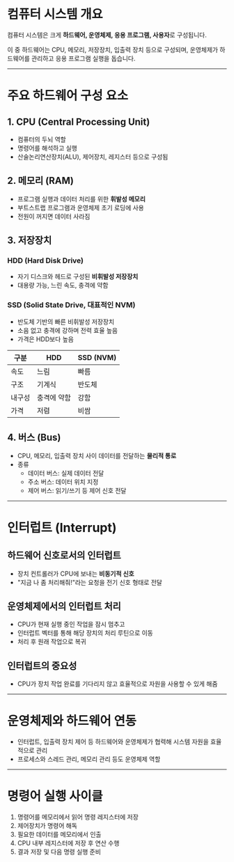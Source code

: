 # 컴퓨터 시스템 개요

컴퓨터 시스템은 크게 **하드웨어, 운영체제, 응용 프로그램, 사용자**로 구성됩니다.

이 중 하드웨어는 CPU, 메모리, 저장장치, 입출력 장치 등으로 구성되며, 운영체제가 하드웨어를 관리하고 응용 프로그램 실행을 돕습니다.

---

# 주요 하드웨어 구성 요소

## 1. CPU (Central Processing Unit)

- 컴퓨터의 두뇌 역할
- 명령어를 해석하고 실행
- 산술논리연산장치(ALU), 제어장치, 레지스터 등으로 구성됨

## 2. 메모리 (RAM)

- 프로그램 실행과 데이터 처리를 위한 **휘발성 메모리**
- 부트스트랩 프로그램과 운영체제 초기 로딩에 사용
- 전원이 꺼지면 데이터 사라짐

## 3. 저장장치

### HDD (Hard Disk Drive)

- 자기 디스크와 헤드로 구성된 **비휘발성 저장장치**
- 대용량 가능, 느린 속도, 충격에 약함

### SSD (Solid State Drive, 대표적인 NVM)

- 반도체 기반의 빠른 비휘발성 저장장치
- 소음 없고 충격에 강하며 전력 효율 높음
- 가격은 HDD보다 높음

| 구분 | HDD | SSD (NVM) |
| --- | --- | --- |
| 속도 | 느림 | 빠름 |
| 구조 | 기계식 | 반도체 |
| 내구성 | 충격에 약함 | 강함 |
| 가격 | 저렴 | 비쌈 |

## 4. 버스 (Bus)

- CPU, 메모리, 입출력 장치 사이 데이터를 전달하는 **물리적 통로**
- 종류
    - 데이터 버스: 실제 데이터 전달
    - 주소 버스: 데이터 위치 지정
    - 제어 버스: 읽기/쓰기 등 제어 신호 전달

---

# 인터럽트 (Interrupt)

## 하드웨어 신호로서의 인터럽트

- 장치 컨트롤러가 CPU에 보내는 **비동기적 신호**
- "지금 나 좀 처리해줘!"라는 요청을 전기 신호 형태로 전달

## 운영체제에서의 인터럽트 처리

- CPU가 현재 실행 중인 작업을 잠시 멈추고
- 인터럽트 벡터를 통해 해당 장치의 처리 루틴으로 이동
- 처리 후 원래 작업으로 복귀

## 인터럽트의 중요성

- CPU가 장치 작업 완료를 기다리지 않고 효율적으로 자원을 사용할 수 있게 해줌

---

# 운영체제와 하드웨어 연동

- 인터럽트, 입출력 장치 제어 등 하드웨어와 운영체제가 협력해 시스템 자원을 효율적으로 관리
- 프로세스와 스레드 관리, 메모리 관리 등도 운영체제 역할

---

# 명령어 실행 사이클

1. 명령어를 메모리에서 읽어 명령 레지스터에 저장
2. 제어장치가 명령어 해독
3. 필요한 데이터를 메모리에서 인출
4. CPU 내부 레지스터에 저장 후 연산 수행
5. 결과 저장 및 다음 명령 실행 준비